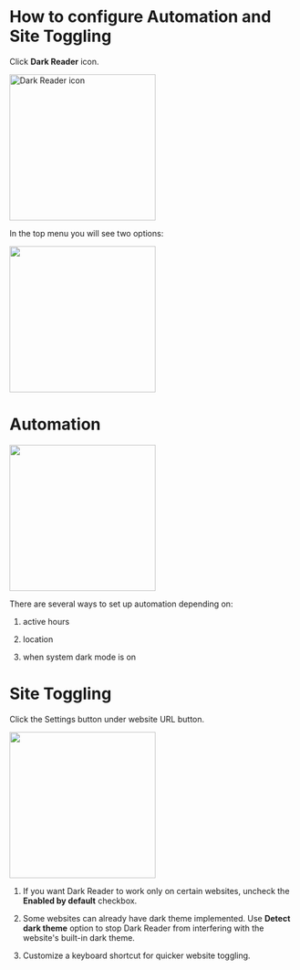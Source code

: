 # How to configure Automation and Site Toggling

Click **Dark Reader** icon.

<img src="/images/tips/reset-settings-icon.png" alt="Dark Reader icon" style="width: 16rem;" loading="lazy" />

In the top menu you will see two options:

<img src="/images/tips/configue-main.png" style="width: 16rem;" loading="lazy" />

# Automation

<img src="/images/tips/configue-automation.png" style="width: 16rem;" loading="lazy" />

There are several ways to set up automation depending on:

1. active hours

2. location

3. when system dark mode is on

# Site Toggling

Click the Settings button under website URL button.

<img src="/images/tips/configue-site-toggling.png" style="width: 16rem;" loading="lazy" />

1. If you want Dark Reader to work only on certain websites, uncheck the **Enabled by default** checkbox.

2. Some websites can already have dark theme implemented. Use **Detect dark theme** option to stop Dark Reader from interfering with the website's built-in dark theme.

3. Customize a keyboard shortcut for quicker website toggling.
